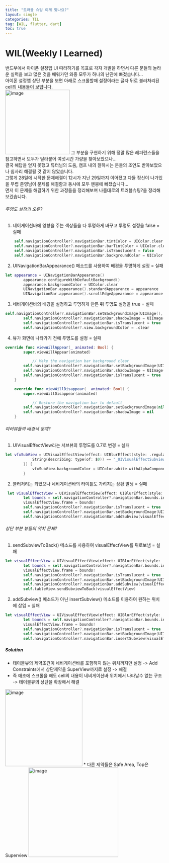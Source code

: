 ```yaml
---
title: "트러블 슈팅 이게 맞나요?"
layout: single
categories: TIL
tag: [WIL, flutter, dart]
toc: true
---
```


# WIL(Weekly I Learned)

밴드부에서 아이폰 설정앱 UI 따라하기를 목표로 각자 개발을 하면서 다른 분들의 놀라운 실력을 보고 많은 것을 배워가던 와중 모두가 하나의 난관에 빠졌습니다... <br>
아이폰 설정앱 상단 부분을 보면 아래로 스크롤할때 설정이라는 글자 뒤로 블러처리된 cell의 내용들이 보입니다. <br>
<img width="205" alt="image" src="https://github.com/pinocchio22/pinocchio22.github.io/assets/61182499/c8d0f4b9-aaa4-48a8-b404-1c440f74e3a3">
그 부분을 구현하기 위해 정말 많은 레퍼런스들을 참고하면서 모두가 달라붙어 여섯시간 가량을 찾아보았으나... <br> 
결국 해답을 얻지 못했고 튜터님의 도움, 캠프 내의 잘하시는 분들의 조언도 받아보았으나 쉽사리 해결될 것 같지 않았습니다. <br>
그렇게 28일에 시작한 문제해결이 12시가 지난 29일까지 이어졌고 다들 정신이 나가있을 무렵 준영님이 문제를 해결함과 동시에 모두 멘붕에 빠졌습니다... <br>
먼저 이 문제를 해결하기 위한 과정들을 정리해보며 나름대로의 트러블슈팅?을 정리해 보겠습니다.

###### 투명도 설정의 오류?
1. 네이게이션바에 영향을 주는 색상들을 다 투명하게 바꾸고 투명도 설정을 false = 실패
```swift
    self.navigationController?.navigationBar.tintColor = UIColor.clear
    self.navigationController?.navigationBar.barTintColor = UIColor.clear
    self.navigationController?.navigationBar.isTranslucent = false
    self.navigationController?.navigationBar.backgroundColor = UIColor.clear
```

2. UINavigationBarAppearance() 메소드를 사용하여 배경을 투명하게 설정 = 실패
```swift
let appearance = UINavigationBarAppearance()
        appearance.configureWithDefaultBackground()
        appearance.backgroundColor = UIColor.clear
        UINavigationBar.appearance().standardAppearance = appearance
        UINavigationBar.appearance().scrollEdgeAppearance = appearance
```

3. 네비게이션바의 배경을 설정하고 투명하게 만든 뒤 투명도 설정을 true = 실패
```swift
self.navigationController?.navigationBar.setBackgroundImage(UIImage(), for: .default)
        self.navigationController?.navigationBar.shadowImage = UIImage()
        self.navigationController?.navigationBar.isTranslucent = true
        self.navigationController?.view.backgroundColor = .clear
```

4. 뷰가 화면에 나타가기 전에 투명도를 설정 = 실패
```swift
override func viewWillAppear(_ animated: Bool) {
        super.viewWillAppear(animated)

            // Make the navigation bar background clear
        self.navigationController?.navigationBar.setBackgroundImage(UIImage(), for: .default)
        self.navigationController?.navigationBar.shadowImage = UIImage()
        self.navigationController?.navigationBar.isTranslucent = true
    }

    override func viewWillDisappear(_ animated: Bool) {
        super.viewWillDisappear(animated)

            // Restore the navigation bar to default
        self.navigationController?.navigationBar.setBackgroundImage(nil, for: .default)
        self.navigationController?.navigationBar.shadowImage = nil
    }
```

###### 여러뷰들의 배경색 문제?
1.  UIVisualEffectView라는 서브뷰의 투명도를 0.7로 변경 = 실패
```swift
let vfxSubView = UIVisualEffectView(effect: UIBlurEffect(style: .regular)).subviews.first(where: {
            String(describing: type(of: $0)) == "_UIVisualEffectSubview"
        }) {
            vfxSubView.backgroundColor = UIColor.white.withAlphaComponent(0.7)
        }
```
2. 블러처리는 되었으나 네비게이션바의 타이틀도 가려지는 상황 발생 = 실패
```swift
 let visualEffectView = UIVisualEffectView(effect: UIBlurEffect(style: .light))
        let bounds = self.navigationController?.navigationBar.bounds.insetBy(dx: 0, dy: 0).offsetBy(dx: 0, dy: 0)
        visualEffectView.frame = bounds!
        self.navigationController?.navigationBar.isTranslucent = true
        self.navigationController?.navigationBar.setBackgroundImage(UIImage(), for: .default)
        self.navigationController?.navigationBar.addSubview(visualEffectView)
```

###### 상단 부분 뷰들의 위치 문제?
1. sendSubviewToBack() 메소드를 사용하여 visualEffectView를 뒤로보냄 = 실패
```swift
let visualEffectView = UIVisualEffectView(effect: UIBlurEffect(style: .light))
        let bounds = self.navigationController?.navigationBar.bounds.insetBy(dx: 0, dy: 0).offsetBy(dx: 0, dy: 0)
        visualEffectView.frame = bounds!
        self.navigationController?.navigationBar.isTranslucent = true
        self.navigationController?.navigationBar.setBackgroundImage(UIImage(), for: .default)
        self.navigationController?.navigationBar.addSubview(visualEffectView)
        self.tableView.sendSubviewToBack(visualEffectView)
```
2. addSubview() 메소드가 아닌 insertSubview() 메소드를 이용하여 원하는 위치에 삽입 = 실패
```swift
let visualEffectView = UIVisualEffectView(effect: UIBlurEffect(style: .light))
        let bounds = self.navigationController?.navigationBar.bounds.insetBy(dx: 0, dy: 0).offsetBy(dx: 0, dy: 0)
        visualEffectView.frame = bounds!
        self.navigationController?.navigationBar.isTranslucent = true
        self.navigationController?.navigationBar.setBackgroundImage(UIImage(), for: .default)
        self.navigationController?.navigationBar.insertSubview(visualEffectView, 0)

```

##### Solution
* 테이블뷰의 제약조건이 네비게이션바를 포함하지 않는 위치까지만 설정 -> Add Constraints에서 상단제약을 SuperView까지로 설정 -> 해결
* 즉 애초에 스크롤을 해도 cell의 내용이 네비게이션바 위치에서 나타날수 없는 구조 -> 테이블뷰의 상단을 확장해서 해결
<img width="245" alt="image" src="https://github.com/pinocchio22/pinocchio22.github.io/assets/61182499/5dbd2f08-f2b8-401b-b1ed-d91cf3e0c079">
* 다른 제약들은 Safe Area, Top은 Superview
<img width="285" alt="image" src="https://github.com/pinocchio22/pinocchio22.github.io/assets/61182499/0367005e-08d9-41a7-be6f-1641b9e4abff">

